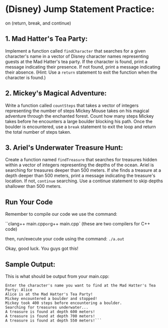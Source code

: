 # (Disney) Jump Statement Practice:

on (return, break, and continue)

## 1. Mad Hatter's Tea Party:

Implement a function called `findCharacter` that searches for a given character's name in a vector
of Disney character names representing guests at the Mad Hatter's tea party. If the character is
found, print a message indicating their presence. If not found, print a message indicating their
absence. (Hint: Use a `return` statement to exit the function when the character is found.)

## 2. Mickey's Magical Adventure:

Write a function called `countSteps` that takes a vector of integers representing the number of
steps Mickey Mouse takes on his magical adventure through the enchanted forest. Count how many
steps Mickey takes before he encounters a large boulder blocking his path. Once the boulder is
encountered, use a `break` statement to exit the loop and return the total number of steps taken.

## 3. Ariel's Underwater Treasure Hunt:

Create a function named `findTreasure` that searches for treasures hidden within a vector of integers
representing the depths of the ocean. Ariel is searching for treasures deeper than 500 meters. If
she finds a treasure at a depth deeper than 500 meters, print a message indicating the treasure's
location. If not, `continue` searching. Use a continue statement to skip depths shallower than 500
meters.

## Run Your Code

Remember to compile our code we use the command:

``clang++ main.cpp`
or
`g++ main.cpp`
(these are two compilers for C++ code)

then, run/execute your code using the command:
`./a.out`

Okay, good luck. You guys got this!

## Sample Output:

This is what should be output from your main.cpp:

````
Enter the character's name you want to find at the Mad Hatter's Tea Party: Alice
Alice is at the Mad Hatter's Tea Party!
Mickey encountered a boulder and stopped!
Mickey took 400 steps before encountering a boulder.
Searching for treasures underwater...
A treasure is found at depth 600 meters!
A treasure is found at depth 700 meters!
A treasure is found at depth 550 meters!```
````
